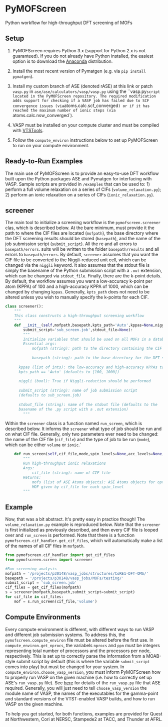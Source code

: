 # PyMOFScreen
Python workflow for high-throughput DFT screening of MOFs

## Setup

1. PyMOFScreen requires Python 3.x (support for Python 2.x is not guaranteed). If you do not already have Python installed, the easiest option is to download the [Anaconda](https://www.anaconda.com/download/) distribution.

2. Install the most recent version of Pymatgen (e.g. via `pip install pymatgen`).

3. Install my custom branch of ASE (denoted rASE) at this link or patch `vasp.py` in `ase/ase/calculators/vasp/vasp.py` using the ``vasp.py` script located in the PyMOFScreen repository. The required modification adds support for checking if a VASP job has failed due to SCF convergence issues (via `atoms.calc.scf_converged`) or if it has reached the maximum number of ionic steps (via `atoms.calc.nsw_converged`).

4. VASP must be installed on your compute cluster and must be compiled with [VTSTools](http://theory.cm.utexas.edu/vtsttools/index.html).

5. Follow the `compute_environ` instructions below to set up PyMOFScreen to run on your compute environment.

## Ready-to-Run Examples

The main use of PyMOFScreen is to provide an easy-to-use DFT workflow built upon the Python packages ASE and Pymatgen for interfacing with VASP. Sample scripts are provided in `/examples` that can be used to: 1) perform a full volume relaxation on a series of CIFs (`volume_relaxation.py`); 2) perform an ionic relaxation on a series of CIFs (`ionic_relaxation.py`). 

## screener

The main tool to initialize a screening workflow is the `pymofscreen.screener` clas, which is described below. At the bare minimum, must provide it the path to where the CIF files are located (`mofpath`), the base directory where the DFT screening results should be stored (`basepath`), and the name of the job submission script (`submit_script`). All the re and all errors to `basepath/errors`. sults will be written to the folder `basepath/results` and all errors to `basepath/errors`. By default, `screener` assumes that you want the CIF file to be converted to the Niggli-reduced unit cell, which can be changed via the `niggli` keyword. It also assumes that the stdout file is simply the basename of the Python submission script with a `.out` extension, which can be changed via `stdout_file`. Finally, there are the k-point details. By default, the workflow assumes you want a low-accuracy k-point per atom (KPPA) of 100 and a high-accuracy KPPA of 1000, which can be changed by changing `kppas`. Generally, `kpts_path` does not need to be altered unless you wish to manually specify the k-points for each CIF.

```python
class screener():
	"""
	This class constructs a high-throughput screening workflow
	"""
	def __init__(self,mofpath,basepath,kpts_path='Auto',kppas=None,niggli=True,
		submit_script='sub_screen.job',stdout_file=None):
		"""
		Initialize variables that should be used on all MOFs in a database
		Essential args:
			mofpath (string): path to the directory containing the CIF files
      
			basepath (string): path to the base directory for the DFT screening
			
      kppas (list of ints): the low-accuracy and high-accuracy KPPAs to use if
      kpts_path == 'Auto' (defaults to [100, 1000])
			
      niggli (bool): True if Niggli-reduction should be performed
			
      submit_script (string): name of job submission script
      (defaults to sub_screen.job)
			
      stdout_file (string): name of the stdout file (defaults to the
      basename of the .py script with a .out extension)
		"""
```

Within the `screener` class is a function named `run_screen`, which is described below. It informs the `screener` what type of job should be run and on what CIF file. Generally, only two parameters ever need to be changed: the name of the CIF file (`cif_file`) and the type of job to be run (`mode`), which can be either `volume` or `ionic`.`

```python
	def run_screen(self,cif_file,mode,spin_levels=None,acc_levels=None,calcs=calcs):
		"""
		Run high-throughput ionic relaxations
		Args:
			cif_file (string): name of CIF file
		Returns:
			mofs (list of ASE Atoms objects): ASE Atoms objects for optimized
			MOF given by cif_file for each spin_level
		"""
```
## Example

Now, that was a bit abstract. It's pretty easy in practice though! The `volume_relaxation.py` example is reproduced below. Note that the `screener` is first initialized as previously described, and then every CIF file is looped over and `run_screen` is performed. Note that there is a function `pymofscreen.cif_handler.get_cif_files`, which will automatically make a list of the names of all CIF files in `mofpath`.

```python
from pymofscreen.cif_handler import get_cif_files
from pymofscreen.screen import screener

#Run screening analysis
mofpath = '/projects/p30148/vasp_jobs/structures/CoRE1-DFT-OMS/'
basepath = '/projects/p30148/vasp_jobs/MOFs/testing/'
submit_script = 'sub_screen.job'
cif_files = get_cif_files(mofpath)
s = screener(mofpath,basepath,submit_script=submit_script)
for cif_file in cif_files:
	mof = s.run_screen(cif_file,'volume')
```
## Compute Environments

Every compute environment is different, with different ways to run VASP and different job submission systems. To address this, the `pymofscreen.compute_environ` file must be altered before the first use. In `compute_environ.get_nprocs`, the variabels `nprocs` and `ppn` must be integers representing total number of processors and the processors per node, respectively. This is set up to correctly parse the information from a MOAB-style submit script by default (this is where the variable `submit_script` comes into play) but must be changed for your system. In `compute_environ.choose_vasp_version`, you must inform PyMOFScreen how to properly run VASP on the given machine (i.e. how to correctly set up ASE's `run_vasp.py` file). See [here](https://wiki.fysik.dtu.dk/ase/ase/calculators/vasp.html) for details of the `run_vasp.py` file that ASE required. Generally, you will just need to tell `choose_vasp_version` the module name of VASP, the names of the executables for the gamma-point and standard versions of the VTST-enabled VASP builds, and how to run VASP on the given machine.

To help you get started, for both functions, examples are provided for Quest at Northwestern, Cori at NERSC, Stampede2 at TACC, and Thunder at AFRL. 
